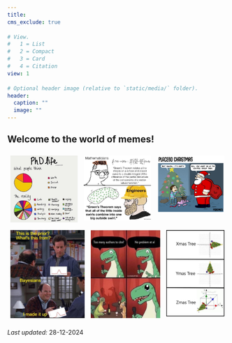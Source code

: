 ```yaml
---
title: 
cms_exclude: true

# View.
#   1 = List
#   2 = Compact
#   3 = Card
#   4 = Citation
view: 1

# Optional header image (relative to `static/media/` folder).
header:
  caption: ""
  image: ""
---
```

<html lang="en">
	<head>
	<meta name="viewport" content="width=device-width, initial-scale=1">
	<title>HTML</title>
	<style>
		.column {
	  		flex: 30%;
	  		padding: 7px;
		}
		.images img {
  			width: 250px;
  			height: 300px;
  			float: left;
		}
		.container {
	   		display: flex;
		}
	</style>
	</head>  
<body>
    <h2>Welcome to the world of memes!</h2>
	<div class="container">
	   <div class="column">
	     <img src="meme1.jpg" alt="image1">
	   </div>
	   <div class="column">
	     <img src="meme2.jpg" alt="image1">
	   </div>
	   <div class="column">
	     <img src="meme5.jpg" alt="image1">
	   </div>
	</div>
	<div class="container">
	   <div class="column">
	     <img src="meme6.jpg" alt="image1">
	   </div>
	   <div class="column">
	     <img src="meme3.jpg" alt="image1">
	   </div>
	   <div class="column">
	     <img src="meme4.jpg" alt="image1">
	   </div>
	</div>
</body>
</html> 

<body>
<p> <em> Last updated:</em> 28-12-2024 </p>
</body>
